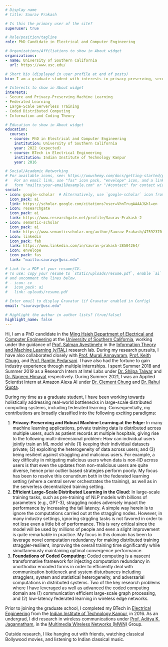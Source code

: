 ```yaml
---
# Display name
# title: Saurav Prakash

# Is this the primary user of the site?
superuser: true

# Role/position/tagline
role: PhD Candidate in Electrical and Computer Engineering

# Organizations/Affiliations to show in About widget
organizations:
- name: University of Southern California
  url: https://www.usc.edu/ 

# Short bio (displayed in user profile at end of posts)
bio: I am a graduate student with interests in privacy-preserving, secure, and distributed data analytics.

# Interests to show in About widget
interests:
- Secure and Privacy-Preserving Machine Learning
- Federated Learning 
- Large-Scale Serverless Training 
- Coded Distributed Computing 
- Information and Coding Theory

# Education to show in About widget
education:
  courses:
  - course: PhD in Electrical and Computer Engineering
    institution: University of Southern California
    year: 2022 (expected)
  - course: BTech in Electrical Engineering
    institution: Indian Institute of Technology Kanpur
    year: 2016

# Social/Academic Networking
# For available icons, see: https://wowchemy.com/docs/getting-started/page-builder/#icons
#   For an email link, use "fas" icon pack, "envelope" icon, and a link in the
#   form "mailto:your-email@example.com" or "/#contact" for contact widget.
social:
- icon: google-scholar  # Alternatively, use `google-scholar` icon from `ai` icon pack
  icon_pack: ai
  link: https://scholar.google.com/citations?user=VhnTrugAAAAJ&hl=en
- icon: researchgate  
  icon_pack: ai
  link: https://www.researchgate.net/profile/Saurav-Prakash-2
- icon: semantic-scholar  
  icon_pack: ai
  link: https://www.semanticscholar.org/author/Saurav-Prakash/47592370
- icon: linkedin
  icon_pack: fab
  link: https://www.linkedin.com/in/saurav-prakash-38504264/
- icon: envelope
  icon_pack: fas
  link: "mailto:sauravpr@usc.edu"

# Link to a PDF of your resume/CV.
# To use: copy your resume to `static/uploads/resume.pdf`, enable `ai` icons in `params.toml`, 
# and uncomment the lines below.
# - icon: cv
#   icon_pack: ai
#   link: uploads/resume.pdf

# Enter email to display Gravatar (if Gravatar enabled in Config)
email: "sauravpr@usc.edu"

# Highlight the author in author lists? (true/false)
highlight_name: false
---
```


Hi, I am a PhD candidate in the <a href="https://minghsiehece.usc.edu/">Ming Hsieh Department of Electrical and Computer Engineering</a> at the <a href="https://www.usc.edu/"> University of Southern California</a>, working under the guidance of <a href="https://www.avestimehr.com/">Prof. Salman Avestimehr</a> in the <a href="https://www.avestimehr.com/vital-lab">Information Theory and Machine Learning (vITAL)</a> research lab. During my research pursuits, I have also collaborated closely with <a href="https://annavar.am/">Prof. Murali Annavaram</a>, <a href="https://hal.usc.edu/chugg/">Prof. Keith Chugg</a>, and <a href="https://web.ece.ucsb.edu/~ramtin/">Prof. Ramtin Pedarsani</a>. I have also had the fortune to gain industry experience through multiple internships. I spent Summer 2018 and Summer 2019 as a Research Intern at Intel Labs under <a href="https://scholar.google.com/citations?user=plidYfUAAAAJ">Dr. Shilpa Talwar</a> and <a href="https://scholar.google.com/citations?hl=en&user=frmNZH4AAAAJ">Dr. Nageen Himayat</a> respectively. During Summer 2021, I was an Applied Scientist Intern at Amazon Alexa AI under <a href="https://scholar.google.com/citations?hl=en&user=wBkmDegAAAAJ">Dr. Clement Chung</a> and <a href="https://guptarah.github.io/">Dr. Rahul Gupta</a>.

During my time as a graduate student, I have been working towards holistically addressing real-world bottlenecks in large-scale distributed computing systems, including federated learning. Consequentially, my contributions are broadly classified into the following exciting paradigms:
<!-- <ol>
  <li><em>Server-assisted computing with centralized data placement:</em> In this domain, a crucial problem that I have focused on is that of the large-scale machine learning in sevrer farms, where server entity has full control over data. In this setting, one of the key bottlenecks is that of straggling nodes, that can degrade the  training performance significantly by slowing it down. </li>
  <li><em>Server-assisted computing with data at the edge users:</em> This includes the problem of federated learning, where a server entity, such as Google, wants to train a machine learning model from data at the users, while ensuring data privacy. Two key bottlenecks that I have addressed in my research works are mititgation of stragglers, and mitigation of nodes causing Byzantine (arbitrary) errors during the training process, both of them being for the general heterogeneous data distribution across the nodes. </li>
  <li><em>Decentralized (serverless) computing:</em> Problems in serverless computing include consensus based optimization, where a group of nodes want to learn a model over data available across the entirety of the nodes. There is no central authority to orchestrate the process in this setting. My recent work in this domain addresses Byzantine mitigation, which is quite challenging due to the absence of a central trusted coordinator.</li>
</ol> -->
<ol>
  <li><b>Privacy-Preserving and Robust Machine Learning at the Edge:</b> In many machine learning applications, private training data is distributed across multiple users, such as patient records at multiple hospitals, giving rise to the following multi-dimensional problem: How can individual users jointly train an ML model while (1) keeping their individual datasets private; (2) exploiting the heterogeneity of data across users; and (3) being resilient against straggling and malicious users. For example, a key difficulty in mitigating malicious users when data is non-IID across users is that even the updates from non-malicious users are quite diverse, hence prior outlier based strategies perform poorly. My focus has been to resolve this conundrum both in the federated learning setting (where a central server orchestrates the training), as well as in the serverless decentralized training setting.    
  </li>
  <li><b>Efficient Large-Scale Distributed Learning in the Cloud:</b> In large-scale training tasks, such as pre-training of NLP models with billions of parameters (e.g., GPT-3), straggling nodes adversely impact the performance by increasing the tail latency. A simple way herein is to ignore the computations carried out at the straggling nodes. However, in many industry settings, ignoring strggling tasks is not favored in order to not lose even a little bit of performance. This is very critical since the model will be used by millions of people and even a slight improvement is quite remarkable in practice. My focus in this domain has been to leverage novel computation redundancy for making distributed training straggler-resilient, improving the overall training time significantly while simultaneously maintaining optimal convergence performance. </li>
  <li><b>Foundations of Coded Computing:</b> Coded computing is a nascent transformative framework for injecting computation redundancy in unorthodox encoded forms in order to efficiently deal with communication bottleneck and system disturbances including stragglers, system and statistical heterogeneity, and adversarial computations in distributed systems. Two of the key research problems where I have leveraged as well as advanced the coded computing domain are (1) communication efficient large-scale graph processing, and (2) low-latency federated learning in wireless edge networks.  
  </li>
</ol>




Prior to joining the graduate school, I completed my BTech in <a href="https://www.iitk.ac.in/ee/">Electrical Engineering</a> from the <a href="https://iitk.ac.in/">Indian Institute of Technology Kanpur</a>, in 2016. As an undergrad, I did research in wireless communications under <a href="http://home.iitk.ac.in/~adityaj/">Prof. Aditya K. Jagannatham</a>, in the <a href="http://www.iitk.ac.in/mwn/">Multimedia Wireless Networks (MWN)</a> Group.

Outside research, I like hanging out with friends, watching classical Bollywood movies, and listening to Indian classical music. 


